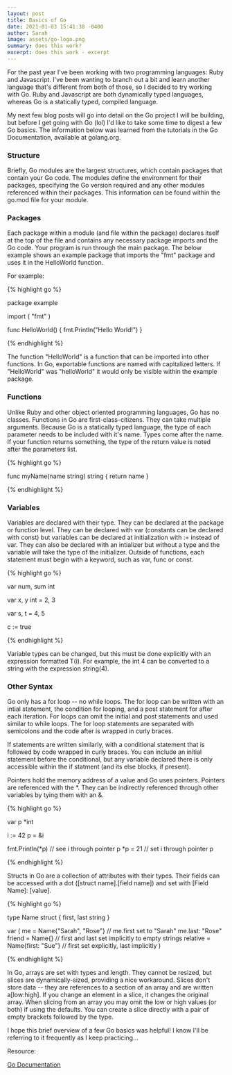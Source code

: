 ```yaml
---
layout: post
title: Basics of Go
date: 2021-01-03 15:41:38 -0400
author: Sarah
image: assets/go-logo.png
summary: does this work?
excerpt: does this work - excerpt
---
```


For the past year I've been working with two programming languages: Ruby and Javascript. I've been wanting to branch out a bit and learn another language that's different from both of those, so I decided to try working with Go. Ruby and Javascript are both dynamically typed languages, whereas Go is a statically typed, compiled language.

My next few blog posts will go into detail on the Go project I will be building, but before I get going with Go (lol) I'd like to take some time to digest a few Go basics. The information below was learned from the tutorials in the Go Documentation, available at golang.org.

### Structure

Briefly, Go modules are the largest structures, which contain packages that contain your Go code. The modules define the environment for their packages, specifying the Go version required and any other modules referenced within their packages. This information can be found within the go.mod file for your module.

### Packages

Each package within a module (and file within the package) declares itself at the top of the file and contains any necessary package imports and the Go code. Your program is run through the main package. The below example shows an example package that imports the "fmt" package and uses it in the HelloWorld function.

For example:

{% highlight go %}

package example

import (
  "fmt"
)

func HelloWorld() {
  fmt.Println("Hello World!")
}

{% endhighlight %}

The function "HelloWorld" is a function that can be imported into other functions. In Go, exportable functions are named with capitalized letters. If "HelloWorld" was "helloWorld" it would only be visible within the example package.

### Functions

Unlike Ruby and other object oriented programming languages, Go has no classes. Functions in Go are first-class-citizens. They can take multiple arguments. Because Go is a statically typed language, the type of each parameter needs to be included with it's name. Types come after the name. If your function returns something, the type of the return value is noted after the parameters list.

{% highlight go %}

func myName(name string) string {
  return name
}

{% endhighlight %}

### Variables

Variables are declared with their type. They can be declared at the package or function level. They can be declared with var (constants can be declared with const) but variables can be declared at initialization with := instead of var. They can also be declared with an intializer but without a type and the variable will take the type of the initializer. Outside of functions, each statement must begin with a keyword, such as var, func or const.

{% highlight go %}

var num, sum int

var x, y int = 2, 3

var s, t = 4, 5

c := true

{% endhighlight %}

Variable types can be changed, but this must be done explicitly with an expression formatted T(i). For example, the int 4 can be converted to a string with the expression string(4).

### Other Syntax

Go only has a for loop -- no while loops. The for loop can be written with an intial statement, the condition for looping, and a post statement for after each iteration. For loops can omit the initial and post statements and used similar to while loops. The for loop statements are separated with semicolons and the code after is wrapped in curly braces.

If statements are written similarly, with a conditional statement that is followed by code wrapped in curly braces. You can include an initial statement before the conditional, but any variable declared there is only accessible within the if statment (and its else blocks, if present). 

Pointers hold the memory address of a value and Go uses pointers. Pointers are referenced with the *. They can be indirectly referenced through other variables by tying them with an &.

{% highlight go %}

var p *int

i := 42
p = &i

fmt.Println(*p) // see i through pointer p
*p = 21         // set i through pointer p

{% endhighlight %}

Structs in Go are a collection of attributes with their types. Their fields can be accessed with a dot ([struct name].[field name]) and set with [Field Name]: [value].

{% highlight go %}

type Name struct {
  first, last string
}

var (
  me = Name{"Sarah", "Rose"}    // me.first set to "Sarah" me.last: "Rose"
  friend = Name{}               // first and last set implicitly to empty strings
  relative = Name{first: "Sue"} // first set explicitly, last implicitly
)

{% endhighlight %}

In Go, arrays are set with types and length. They cannot be resized, but slices are dynamically-sized, providing a nice workaround. Slices don't store data -- they are references to a section of an array and are written a[low:high]. If you change an element in a slice, it changes the original array. When slicing from an array you may omit the low or high values (or both) if using the defaults. You can create a slice directly with a pair of empty brackets followed by the type.

I hope this brief overview of a few Go basics was helpful! I know I'll be referring to it frequently as I keep practicing...

Resource:

[Go Documentation](golang.org)